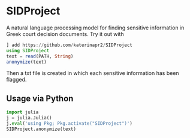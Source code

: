 # SIDProject
A natural language processing model for finding sensitive information in Greek court decision documents. Try it out with

```julia
] add https://github.com/katerinapr2/SIDProject
using SIDProject
text = read(PATH, String)
anonymize(text)
```
Then a txt file is created in which each sensitive information has been flagged. 

## Usage via Python 
```python
import julia
j = julia.Julia()
j.eval('using Pkg; Pkg.activate("SIDProject")')
SIDProject.anonymize(text)
```

[toolkit]: https://github.com/nlpaueb/gr-nlp-toolkit
[pycall]: https://github.com/JuliaPy/PyCall.jl
